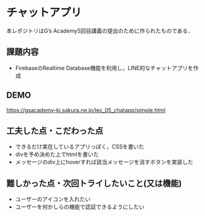 # チャットアプリ

本レポジトリはG’s Academy5回目講義の提出のために作られたものである．


## 課題内容

- FirebaseのRealtime Database機能を利用し，LINE的なチャットアプリを作成

## DEMO
https://gsacademy-ki.sakura.ne.jp/lec_05_chatapp/simple.html

## 工夫した点・こだわった点

- できるだけ実在しているアプリっぽく，CSSを書いた
- divを予め決めた上でhtmlを書いた
- メッセージのdiv上にhoverすれば該当メッセージを消すボタンを実装した

## 難しかった点・次回トライしたいこと(又は機能)
- ユーザーのアイコンを入れたい
- ユーザーを何かしらの機能で認証できるようにしたい
